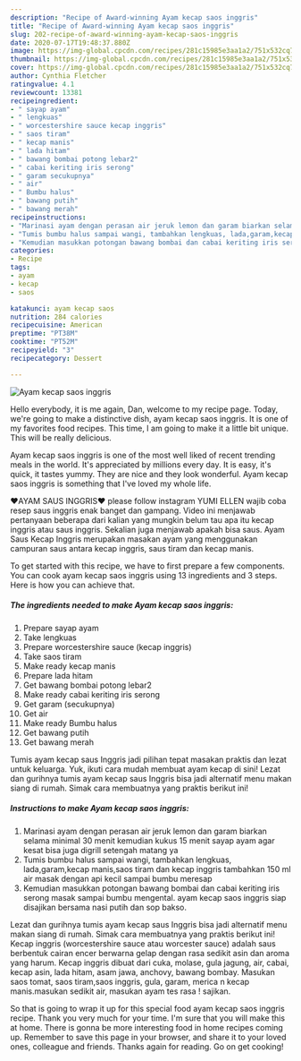 ```yaml
---
description: "Recipe of Award-winning Ayam kecap saos inggris"
title: "Recipe of Award-winning Ayam kecap saos inggris"
slug: 202-recipe-of-award-winning-ayam-kecap-saos-inggris
date: 2020-07-17T19:48:37.880Z
image: https://img-global.cpcdn.com/recipes/281c15985e3aa1a2/751x532cq70/ayam-kecap-saos-inggris-foto-resep-utama.jpg
thumbnail: https://img-global.cpcdn.com/recipes/281c15985e3aa1a2/751x532cq70/ayam-kecap-saos-inggris-foto-resep-utama.jpg
cover: https://img-global.cpcdn.com/recipes/281c15985e3aa1a2/751x532cq70/ayam-kecap-saos-inggris-foto-resep-utama.jpg
author: Cynthia Fletcher
ratingvalue: 4.1
reviewcount: 13381
recipeingredient:
- " sayap ayam"
- " lengkuas"
- " worcestershire sauce kecap inggris"
- " saos tiram"
- " kecap manis"
- " lada hitam"
- " bawang bombai potong lebar2"
- " cabai keriting iris serong"
- " garam secukupnya"
- " air"
- " Bumbu halus"
- " bawang putih"
- " bawang merah"
recipeinstructions:
- "Marinasi ayam dengan perasan air jeruk lemon dan garam biarkan selama minimal 30 menit kemudian kukus 15 menit sayap ayam agar kesat bisa juga digrill setengah matang ya"
- "Tumis bumbu halus sampai wangi, tambahkan lengkuas, lada,garam,kecap manis,saos tiram dan kecap inggris tambahkan 150 ml air masak dengan api kecil sampai bumbu meresap"
- "Kemudian masukkan potongan bawang bombai dan cabai keriting iris serong masak sampai bumbu mengental. ayam kecap saos inggris siap disajikan bersama nasi putih dan sop bakso."
categories:
- Recipe
tags:
- ayam
- kecap
- saos

katakunci: ayam kecap saos 
nutrition: 284 calories
recipecuisine: American
preptime: "PT38M"
cooktime: "PT52M"
recipeyield: "3"
recipecategory: Dessert

---
```



![Ayam kecap saos inggris](https://img-global.cpcdn.com/recipes/281c15985e3aa1a2/751x532cq70/ayam-kecap-saos-inggris-foto-resep-utama.jpg)

Hello everybody, it is me again, Dan, welcome to my recipe page. Today, we're going to make a distinctive dish, ayam kecap saos inggris. It is one of my favorites food recipes. This time, I am going to make it a little bit unique. This will be really delicious.

Ayam kecap saos inggris is one of the most well liked of recent trending meals in the world. It's appreciated by millions every day. It is easy, it's quick, it tastes yummy. They are nice and they look wonderful. Ayam kecap saos inggris is something that I've loved my whole life.

❤AYAM SAUS INGGRIS❤ please follow instagram YUMI ELLEN wajib coba resep saus inggris enak banget dan gampang. Video ini menjawab pertanyaan beberapa dari kalian yang mungkin belum tau apa itu kecap inggris atau saus inggris. Sekalian juga menjawab apakah bisa saus. Ayam Saus Kecap Inggris merupakan masakan ayam yang menggunakan campuran saus antara kecap inggris, saus tiram dan kecap manis.


To get started with this recipe, we have to first prepare a few components. You can cook ayam kecap saos inggris using 13 ingredients and 3 steps. Here is how you can achieve that.

<!--inarticleads1-->

##### The ingredients needed to make Ayam kecap saos inggris:

1. Prepare  sayap ayam
1. Take  lengkuas
1. Prepare  worcestershire sauce (kecap inggris)
1. Take  saos tiram
1. Make ready  kecap manis
1. Prepare  lada hitam
1. Get  bawang bombai potong lebar2
1. Make ready  cabai keriting iris serong
1. Get  garam (secukupnya)
1. Get  air
1. Make ready  Bumbu halus
1. Get  bawang putih
1. Get  bawang merah


Tumis ayam kecap saus Inggris jadi pilihan tepat masakan praktis dan lezat untuk keluarga. Yuk, ikuti cara mudah membuat ayam kecap di sini! Lezat dan gurihnya tumis ayam kecap saus Inggris bisa jadi alternatif menu makan siang di rumah. Simak cara membuatnya yang praktis berikut ini! 

<!--inarticleads2-->

##### Instructions to make Ayam kecap saos inggris:

1. Marinasi ayam dengan perasan air jeruk lemon dan garam biarkan selama minimal 30 menit kemudian kukus 15 menit sayap ayam agar kesat bisa juga digrill setengah matang ya
1. Tumis bumbu halus sampai wangi, tambahkan lengkuas, lada,garam,kecap manis,saos tiram dan kecap inggris tambahkan 150 ml air masak dengan api kecil sampai bumbu meresap
1. Kemudian masukkan potongan bawang bombai dan cabai keriting iris serong masak sampai bumbu mengental. ayam kecap saos inggris siap disajikan bersama nasi putih dan sop bakso.


Lezat dan gurihnya tumis ayam kecap saus Inggris bisa jadi alternatif menu makan siang di rumah. Simak cara membuatnya yang praktis berikut ini! Kecap inggris (worcestershire sauce atau worcester sauce) adalah saus berbentuk cairan encer berwarna gelap dengan rasa sedikit asin dan aroma yang harum. Kecap inggris dibuat dari cuka, molase, gula jagung, air, cabai, kecap asin, lada hitam, asam jawa, anchovy, bawang bombay. Masukan saos tomat, saos tiram,saos inggris, gula, garam, merica n kecap manis.masukan sedikit air, masukan ayam tes rasa ! sajikan. 

So that is going to wrap it up for this special food ayam kecap saos inggris recipe. Thank you very much for your time. I'm sure that you will make this at home. There is gonna be more interesting food in home recipes coming up. Remember to save this page in your browser, and share it to your loved ones, colleague and friends. Thanks again for reading. Go on get cooking!
